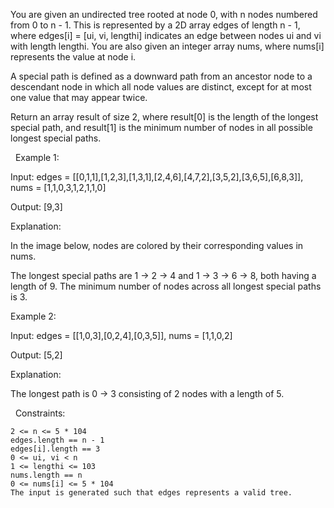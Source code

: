 You are given an undirected tree rooted at node 0, with n nodes numbered from 0 to n - 1. This is represented by a 2D array edges of length n - 1, where edges[i] = [ui, vi, lengthi] indicates an edge between nodes ui and vi with length lengthi. You are also given an integer array nums, where nums[i] represents the value at node i.

A special path is defined as a downward path from an ancestor node to a descendant node in which all node values are distinct, except for at most one value that may appear twice.

Return an array result of size 2, where result[0] is the length of the longest special path, and result[1] is the minimum number of nodes in all possible longest special paths.

 
Example 1:


Input: edges = [[0,1,1],[1,2,3],[1,3,1],[2,4,6],[4,7,2],[3,5,2],[3,6,5],[6,8,3]], nums = [1,1,0,3,1,2,1,1,0]

Output: [9,3]

Explanation:

In the image below, nodes are colored by their corresponding values in nums.



The longest special paths are 1 -> 2 -> 4 and 1 -> 3 -> 6 -> 8, both having a length of 9. The minimum number of nodes across all longest special paths is 3.


Example 2:


Input: edges = [[1,0,3],[0,2,4],[0,3,5]], nums = [1,1,0,2]

Output: [5,2]

Explanation:



The longest path is 0 -> 3 consisting of 2 nodes with a length of 5.


 
Constraints:


	2 <= n <= 5 * 104
	edges.length == n - 1
	edges[i].length == 3
	0 <= ui, vi < n
	1 <= lengthi <= 103
	nums.length == n
	0 <= nums[i] <= 5 * 104
	The input is generated such that edges represents a valid tree.

